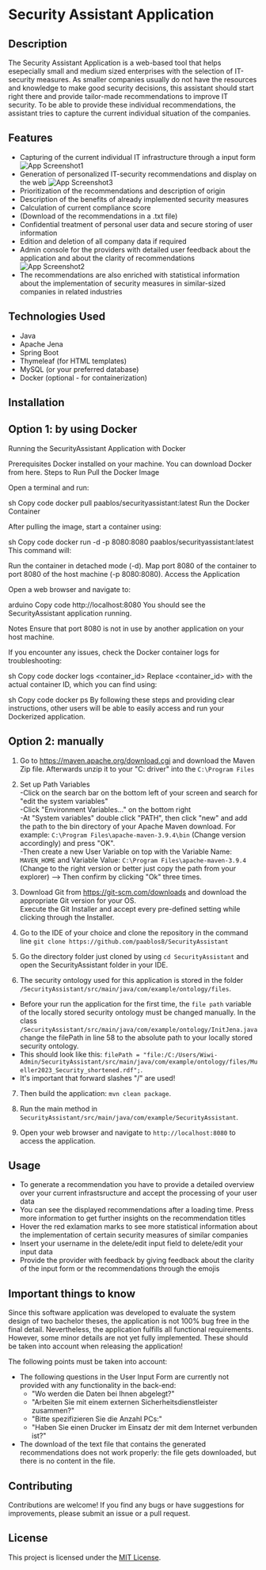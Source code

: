 # Security Assistant Application

## Description

The Security Assistant Application is a web-based tool that helps esepecially small and medium sized enterprises with the selection of IT-security measures. As smaller companies usually do not have the resources and knowledge to make good security decisions, this assistant should start right there and provide tailor-made recommendations to improve IT security. To be able to provide these individual recommendations, the assistant tries to capture the current individual situation of the companies.

## Features

- Capturing of the current individual IT infrastructure through a input form
![App Screenshot1](src/screenshots/ScreenshotUserForm.png)
- Generation of personalized IT-security recommendations and display on the web
![App Screenshot3](src/screenshots/ScreenshotRecommendations.png)
- Prioritization of the recommendations and description of origin
- Description of the benefits of already implemented security measures
- Calculation of current compliance score
- (Download of the recommendations in a .txt file)
- Confidential treatment of personal user data and secure storing of user information
- Edition and deletion of all company data if required
- Admin console for the providers with detailed user feedback about the application and about the clarity of recommendations
![App Screenshot2](src/screenshots/ScreenshotFeedback.png)
- The recommendations are also enriched with statistical information about the implementation of security measures in similar-sized companies in related industries

## Technologies Used

- Java
- Apache Jena
- Spring Boot
- Thymeleaf (for HTML templates)
- MySQL (or your preferred database)
- Docker (optional - for containerization)

## Installation 
## Option 1: by using Docker

Running the SecurityAssistant Application with Docker

Prerequisites
Docker installed on your machine. You can download Docker from here.
Steps to Run
Pull the Docker Image

Open a terminal and run:

sh
Copy code
docker pull paablos/securityassistant:latest
Run the Docker Container

After pulling the image, start a container using:

sh
Copy code
docker run -d -p 8080:8080 paablos/securityassistant:latest
This command will:

Run the container in detached mode (-d).
Map port 8080 of the container to port 8080 of the host machine (-p 8080:8080).
Access the Application

Open a web browser and navigate to:

arduino
Copy code
http://localhost:8080
You should see the SecurityAssistant application running.

Notes
Ensure that port 8080 is not in use by another application on your host machine.

If you encounter any issues, check the Docker container logs for troubleshooting:

sh
Copy code
docker logs <container_id>
Replace <container_id> with the actual container ID, which you can find using:

sh
Copy code
docker ps
By following these steps and providing clear instructions, other users will be able to easily access and run your Dockerized application.


## Option 2: manually

1. Go to https://maven.apache.org/download.cgi and download the Maven Zip file. Afterwards unzip it to your "C: driver" into the 
`C:\Program Files`

2. Set up Path Variables <br>
-Click on the search bar on the bottom left of your screen and search for "edit the system variables" <br>
-Click "Environment Variables..." on the bottom right <br>
-At "System variables" double click "PATH", then click "new" and add the path to the bin directory of your Apache Maven download. For example:  `C:\Program Files\apache-maven-3.9.4\bin` (Change version accordingly) and press "OK". <br>
-Then create a new User Variable on top with the Variable Name: `MAVEN_HOME` and Variable Value: `C:\Program Files\apache-maven-3.9.4` (Change to the right version or better just copy the path from your explorer) --> Then confirm by clicking "Ok" three times.

3. Download Git from https://git-scm.com/downloads and download the appropriate Git version for your OS. <br>
Execute the Git Installer and accept every pre-defined setting while clicking through the Installer.

4. Go to the IDE of your choice and clone the repository in the command line
`git clone https://github.com/paablos8/SecurityAssistant`

5. Go the directory folder just cloned by using `cd SecurityAssistant` and open the SecurityAssistant folder in your IDE.


6. The security ontology used for this application is stored in the folder `/SecurityAssistant/src/main/java/com/example/ontology/files`. <br>
- Before your run the application for the first time, the `file path` variable of the locally stored security ontology must be changed manually. In the class `/SecurityAssistant/src/main/java/com/example/ontology/InitJena.java` change the filePath in line 58 to the absolute path to your locally stored security ontology. <br>
- This should look like this: `filePath = "file:/C:/Users/Wiwi-Admin/SecurityAssistant/src/main/java/com/example/ontology/files/Mueller2023_Security_shortened.rdf";`. <br>
- It's important that forward slashes "/" are used!

7. Then build the application: `mvn clean package`.

8. Run the main method in `SecurityAssistant/src/main/java/com/example/SecurityAssistant`.

9. Open your web browser and navigate to `http://localhost:8080` to access the application.

## Usage

- To generate a recommendation you have to provide a detailed overview over your current infrastsructure and accept the processing of your user data
- You can see the displayed recommendations after a loading time. Press more information to get further insights on the recommendation titles
- Hover the red exlamation marks to see more statistical information about the implementation of certain security measures of similar companies
- Insert your username in the delete/edit input field to delete/edit your input data
- Provide the provider with feedback by giving feedback about the clarity of the input form or the recommendations through the emojis

## Important things to know

Since this software application was developed to evaluate the system design of two bachelor theses, the application is not 100% bug free in the final detail. Nevertheless, the application fulfills all functional requirements. However, some minor details are not yet fully implemented. These should be taken into account when releasing the application! <br>

The following points must be taken into account:
- The following questions in the User Input Form are currently not provided with any functionality in the back-end:
    - "Wo werden die Daten bei Ihnen abgelegt?"
    - "Arbeiten Sie mit einem externen Sicherheitsdienstleister zusammen?"
    - "Bitte spezifizieren Sie die Anzahl PCs:"
    - "Haben Sie einen Drucker im Einsatz der mit dem Internet verbunden ist?" <br>
- The download of the text file that contains the generated recommendations does not work properly: the file gets downloaded, but there is no content in the file.
 
    


## Contributing

Contributions are welcome! If you find any bugs or have suggestions for improvements, please submit an issue or a pull request.

## License

This project is licensed under the [MIT License](LICENSE).

